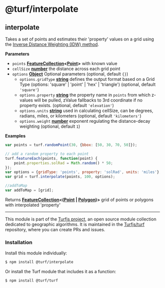 # @turf/interpolate

<!-- Generated by documentation.js. Update this documentation by updating the source code. -->

## interpolate

Takes a set of points and estimates their 'property' values on a grid using the [Inverse Distance Weighting (IDW) method](https://en.wikipedia.org/wiki/Inverse_distance_weighting).

**Parameters**

-   `points` **[FeatureCollection](https://tools.ietf.org/html/rfc7946#section-3.3)&lt;[Point](https://tools.ietf.org/html/rfc7946#section-3.1.2)>** with known value
-   `cellSize` **[number](https://developer.mozilla.org/en-US/docs/Web/JavaScript/Reference/Global_Objects/Number)** the distance across each grid point
-   `options` **[Object](https://developer.mozilla.org/en-US/docs/Web/JavaScript/Reference/Global_Objects/Object)** Optional parameters (optional, default `{}`)
    -   `options.gridType` **[string](https://developer.mozilla.org/en-US/docs/Web/JavaScript/Reference/Global_Objects/String)** defines the output format based on a Grid Type (options: 'square' | 'point' | 'hex' | 'triangle') (optional, default `'square'`)
    -   `options.property` **[string](https://developer.mozilla.org/en-US/docs/Web/JavaScript/Reference/Global_Objects/String)** the property name in `points` from which z-values will be pulled, zValue fallbacks to 3rd coordinate if no property exists. (optional, default `'elevation'`)
    -   `options.units` **[string](https://developer.mozilla.org/en-US/docs/Web/JavaScript/Reference/Global_Objects/String)** used in calculating cellSize, can be degrees, radians, miles, or kilometers (optional, default `'kilometers'`)
    -   `options.weight` **[number](https://developer.mozilla.org/en-US/docs/Web/JavaScript/Reference/Global_Objects/Number)** exponent regulating the distance-decay weighting (optional, default `1`)

**Examples**

```javascript
var points = turf.randomPoint(30, {bbox: [50, 30, 70, 50]});

// add a random property to each point
turf.featureEach(points, function(point) {
    point.properties.solRad = Math.random() * 50;
});
var options = {gridType: 'points', property: 'solRad', units: 'miles'};
var grid = turf.interpolate(points, 100, options);

//addToMap
var addToMap = [grid];
```

Returns **[FeatureCollection](https://tools.ietf.org/html/rfc7946#section-3.3)&lt;([Point](https://tools.ietf.org/html/rfc7946#section-3.1.2) \| [Polygon](https://tools.ietf.org/html/rfc7946#section-3.1.6))>** grid of points or polygons with interpolated 'property'

<!-- This file is automatically generated. Please don't edit it directly:
if you find an error, edit the source file (likely index.js), and re-run
./scripts/generate-readmes in the turf project. -->

---

This module is part of the [Turfjs project](http://turfjs.org/), an open source
module collection dedicated to geographic algorithms. It is maintained in the
[Turfjs/turf](https://github.com/Turfjs/turf) repository, where you can create
PRs and issues.

### Installation

Install this module individually:

```sh
$ npm install @turf/interpolate
```

Or install the Turf module that includes it as a function:

```sh
$ npm install @turf/turf
```
